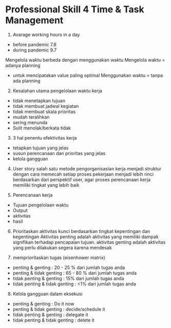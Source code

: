 # Professional Skill 4 Time & Task Management

1. Avarage working hours in a day
- before pandemic 7.8
- during pandemic 9.7

Mengelola waktu berbeda dengan menggunakan waktu
 Mengelola waktu = adanya planning
- untuk mencipatakan value paling optimal
Menggunakan waktu = tanpa ada planning

2. Kesalahan utama pengelolaan waktu kerja
- tidak menetapkan tujuan
- tidak membuat jadwal kegiatan
- tidak membuat skala prioritas
- mudah teralihkan
- sering menunda
- Sulit menolak/berkata tidak

3. 3 hal penentu efektivitas kerja
- tetapkan tujuan yang jelas
- susun perencanaan dan prioritas yang jelas
- kelola gangguan

4. User story
salah satu metode pengorganisasian kerja menjadi struktur dengan cara memecah setiap proses pekerjaan menjadi lebih rinci berdasarkan dari perspektif user, agar proses perencanaan kerja memiliki tingkat yang lebih baik

5. Perencanaan kerja
- Tujuan pengelolaan waktu
- Output
- aktivitas
- hasil

6. Prioritaskan aktivitas kunci berdasarkan tingkat kepentingan dan kegentingan
Aktivitas penting adalah aktivitas yang memiliki dampak signifikan terhadap pencapaian tujuan. aktivitas genting adalah aktivitas yang perlu dilakukan segera karena mendesak

7. memprioritaskan tugas (eisenhower matrix)
- penting & genting : 20 - 25 % dari jumlah tugas anda
- penting & tidak genting : 65 - 80 % dari jumlah tugas anda
- tidak penting & genting : 15% dari jumlah tugas anda
- tidak penting & tidak genting : <1% dari jumlah tugas anda

8. Kelola gangguan dalam eksekusi
- penting & genting : Do it now
- penting & tidak genting : decide/schedule it
- tidak penting & genting : delegate it
- tidak penting & tidak genting : delete it





